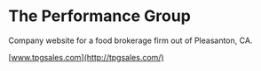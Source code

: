 # The Performance Group

Company website for a food brokerage firm out of Pleasanton, CA.

[www.tpgsales.com](http://tpgsales.com/)